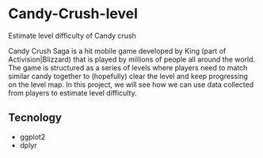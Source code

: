 # Candy-Crush-level
Estimate level difficulty of Candy crush

Candy Crush Saga is a hit mobile game developed by King (part of Activision|Blizzard) that is played by millions of people all around the world. The game is structured as a series of levels where players need to match similar candy 
together to (hopefully) clear the level and keep progressing on the level map. In this project, we will see how we can use data collected from players to estimate level difficulty.

## Tecnology
  - ggplot2
  - dplyr
